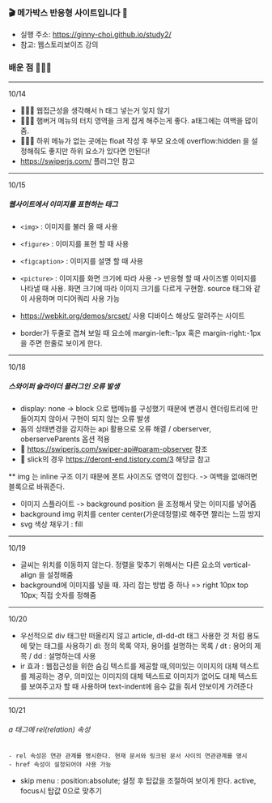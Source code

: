 ### 🎬 메가박스 반응형 사이트입니다 🎥

-   실행 주소: https://ginny-choi.github.io/study2/
-   참고: 웹스토리보이즈 강의

### 배운 점 👩🏻‍💻

---

10/14

-   👩🏻‍💻 웹접근성을 생각해서 h 태그 넣는거 잊지 않기
-   👩🏻‍💻 햄버거 메뉴의 터치 영역을 크게 잡게 해주는게 좋다. a태그에는 여백을 많이 줌.
-   👩🏻‍💻 하위 메뉴가 없는 곳에는 float 작성 후 부모 요소에 overflow:hidden 을 설정해줘도 좋지만 하위 요소가 있다면 안된다!
-   https://swiperjs.com/ 플러그인 참고

---

10/15

##### 웹사이트에서 이미지를 표현하는 태그

-   `<img>` : 이미지를 불러 올 때 사용
-   `<figure>` : 이미지를 표현 할 때 사용
-   `<figcaption>` : 이미지를 설명 할 때 사용
-   `<picture>` : 이미지를 화면 크기에 따라 사용 -> 반응형 할 때 사이즈별 이미지를 나타낼 때 사용. 화면 크기에 따라 이미지 크기를 다르게 구현함. source 태그와 같이 사용하며 미디어쿼리 사용 가능

-   https://webkit.org/demos/srcset/ 사용 디바이스 해상도 알려주는 사이트
-   border가 두줄로 겹쳐 보일 때 요소에 margin-left:-1px 혹은 margin-right:-1px 을 주면 한줄로 보이게 한다.

---

10/18

##### 스와이퍼 슬라이더 플러그인 오류 발생

-   display: none -> block 으로 탭메뉴를 구성했기 때문에 변경시 렌더링트리에 만들어지지 않아서 구현이 되지 않는 오류 발생
-   돔의 상태변경을 감지하는 api 활용으로 오류 해결 / oberserver, oberserveParents 옵션 적용
-   🔑 https://swiperjs.com/swiper-api#param-observer 참조
-   🔑 slick의 경우 https://deront-end.tistory.com/3 해당글 참고

\*\* img 는 inline 구조 이기 때문에 폰트 사이즈도 영역이 잡힌다. -> 여백을 없애려면 블록으로 바꿔준다.

-   이미지 스플라이트 -> background position 을 조정해서 맞는 이미지를 넣어줌
-   background img 위치를 center center(가운데정렬)로 해주면 짤리는 느낌 방지
-   svg 색상 채우기 : fill

---

10/19

-   글씨는 위치를 이동하지 않는다. 정렬을 맞추기 위해서는 다른 요소의 vertical-align 을 설정해줌
-   background에 이미지를 넣을 때. 자리 잡는 방법 중 하나 => right 10px top 10px; 직접 숫자를 정해줌

---

10/20

-   우선적으로 div 태그만 떠올리지 않고 article, dl-dd-dt 태그 사용한 것 처럼 용도에 맞는 태그를 사용하기
    dl: 정의 목록 약자, 용어를 설명하는 목록 / dt : 용어의 제목 / dd : 설명하는데 사용
-   ir 효과 : 웹접근성을 위한 숨김 텍스트를 제공할 때,의미있는 이미지의 대체 텍스트를 제공하는 경우,
    의미있는 이미지의 대체 텍스트로 이미지가 없어도 대체 텍스트를 보여주고자 할 때 사용하며 text-indent에 음수 값을 줘서 안보이게 가려준다

---

10/21

###### a 태그에 rel(relation) 속성

    - rel 속성은 연관 관계를 명시한다. 현재 문서와 링크된 문서 사이의 연관관계를 명시
    - href 속성이 설정되어야 사용 가능

-   skip menu : position:absolute; 설정 후 탑값을 조절하여 보이게 한다. active, focus시 탑값 0으로 맞추기

